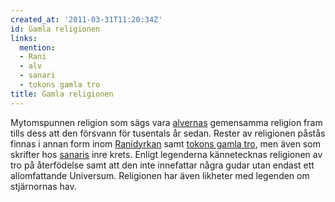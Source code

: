 ```yaml
---
created_at: '2011-03-31T11:20:34Z'
id: Gamla religionen
links:
  mention:
  - Rani
  - alv
  - sanari
  - tokons gamla tro
title: Gamla religionen
---
```


Mytomspunnen religion som sägs vara [alvernas] gemensamma religion fram tills dess att den försvann
för tusentals år sedan. Rester av religionen påstås finnas i annan form inom [Ranidyrkan] samt
[tokons gamla tro], men även som skrifter hos [sanaris] inre krets. Enligt legenderna kännetecknas
religionen av tro på återfödelse samt att den inte innefattar några gudar utan endast ett
allomfattande Universum. Religionen har även likheter med legenden om stjärnornas hav.

  [alvernas]: alv
  [Ranidyrkan]: Rani
  [tokons gamla tro]: tokons_gamla_tro
  [sanaris]: sanari
